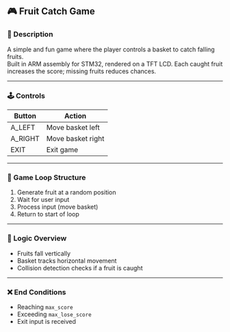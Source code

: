 ## 🎮 Fruit Catch Game

### 📝 Description  
A simple and fun game where the player controls a basket to catch falling fruits.  
Built in ARM assembly for STM32, rendered on a TFT LCD. Each caught fruit increases the score; missing fruits reduces chances.

---

### 🕹️ Controls

| Button   | Action            |
|----------|-------------------|
| A_LEFT   | Move basket left  |
| A_RIGHT  | Move basket right |
| EXIT     | Exit game         |

---

### 🧩 Game Loop Structure  
1. Generate fruit at a random position  
2. Wait for user input  
3. Process input (move basket)  
4. Return to start of loop  

---

### 🧠 Logic Overview  
- Fruits fall vertically  
- Basket tracks horizontal movement  
- Collision detection checks if a fruit is caught  

---

### ❌ End Conditions  
- Reaching `max_score`  
- Exceeding `max_lose_score`  
- Exit input is received  
